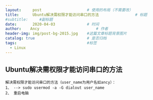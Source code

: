 ```yaml
---
layout:     post   				    # 使用的布局（不需要改）
title:      Ubuntu解决需权限才能访问串口的方法				# 标题 
#subtitle:     #副标题
date:       2020-04-03 				# 时间
author:    Ancy 						# 作者
header-img: img/post-bg-2015.jpg 	#这篇文章标题背景图片
catalog: true 						# 是否归档
tags:								#标签
  - Linux
---
```



##   Ubuntu解决需权限才能访问串口的方法

```
解决需权限才能访问串口的方法（user_name为用户名如ancy）：
1、 --> sudo usermod -a -G dialout user_name
2、 重启电脑
```